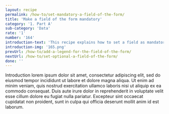 ```yaml
---
layout: recipe
permalink: /how-to/set-mandatory-a-field-of-the-form/
title: 'Make a field of the form mandatory'
category: '1. Part A'
sub-category: 'Data'
rate: '1'
number: '164'
introduction-text: 'This recipe explains how to set a field as mandatory : the users will be obliged to fill the field to be able to save the form.<br>Note that changing the mandatory aspect of a field will have no impact on previously sent files.'
introduction-img: '165.png'
prevUrl: /how-to/add-a-legend-for-the-field-of-the-form/
nextUrl: /how-to/set-optional-a-field-of-the-form/
done: ''
---
```


Introduction lorem ipsum dolor sit amet, consectetur adipiscing elit, sed do eiusmod tempor incididunt ut labore et dolore magna aliqua. Ut enim ad minim veniam, quis nostrud exercitation ullamco laboris nisi ut aliquip ex ea commodo consequat. Duis aute irure dolor in reprehenderit in voluptate velit esse cillum dolore eu fugiat nulla pariatur. Excepteur sint occaecat cupidatat non proident, sunt in culpa qui officia deserunt mollit anim id est laborum.


